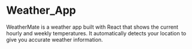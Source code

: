 # Weather_App
 WeatherMate is a weather app built with React that shows the current hourly and weekly temperatures. It automatically detects your location to give you accurate weather information.
